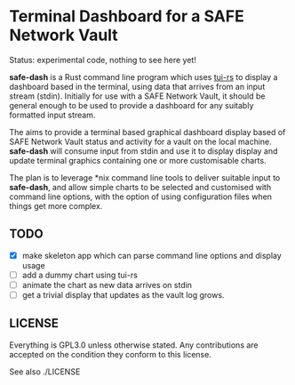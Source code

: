 # Terminal Dashboard for a SAFE Network Vault

Status: experimental code, nothing to see here yet!

**safe-dash** is a Rust command line program which uses [tui-rs](https://github.com/fdehau/tui-rs) to display a dashboard based in the terminal, using data that arrives from an input stream (stdin). Initially for use with a SAFE Network Vault, it should be general enough to be used to provide a dashboard for any suitably formatted input stream.

The aims to provide a terminal based graphical dashboard display based of SAFE Network Vault status and activity for a vault on the local machine. **safe-dash** will consume input from stdin and use it to display display and update terminal graphics containing one or more customisable charts.

The plan is to leverage *nix command line tools to deliver suitable input to **safe-dash**, and allow simple charts to be selected and customised with command line options, with the option of using configuration files when things get more complex.

## TODO
- [x] make skeleton app which can parse command line options and display usage
- [ ] add a dummy chart using tui-rs
- [ ] animate the chart as new data arrives on stdin
- [ ] get a trivial display that updates as the vault log grows.

## LICENSE

Everything is GPL3.0 unless otherwise stated. Any contributions are accepted on the condition they conform to this license.

See also ./LICENSE